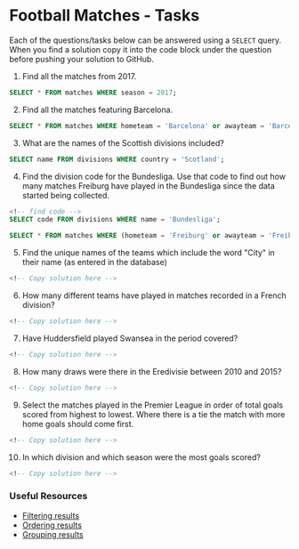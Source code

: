 # Football Matches - Tasks

Each of the questions/tasks below can be answered using a `SELECT` query. When you find a solution copy it into the code block under the question before pushing your solution to GitHub.

1) Find all the matches from 2017.

```sql
SELECT * FROM matches WHERE season = 2017;

```

2) Find all the matches featuring Barcelona.

```sql
SELECT * FROM matches WHERE hometeam = 'Barcelona' or awayteam = 'Barcelona';

```

3) What are the names of the Scottish divisions included?

```sql
SELECT name FROM divisions WHERE country = 'Scotland';

```

4) Find the division code for the Bundesliga. Use that code to find out how many matches Freiburg have played in the Bundesliga since the data started being collected.

```sql
<!-- find code -->
SELECT code FROM divisions WHERE name = 'Bundesliga';

SELECT * FROM matches WHERE (hometeam = 'Freiburg' or awayteam = 'Freiburg') and division_code = 'D1';

```

5) Find the unique names of the teams which include the word "City" in their name (as entered in the database)

```sql
<!-- Copy solution here -->


```

6) How many different teams have played in matches recorded in a French division?

```sql
<!-- Copy solution here -->


```

7) Have Huddersfield played Swansea in the period covered?

```sql
<!-- Copy solution here -->


```

8) How many draws were there in the Eredivisie between 2010 and 2015?

```sql
<!-- Copy solution here -->


```

9) Select the matches played in the Premier League in order of total goals scored from highest to lowest. Where there is a tie the match with more home goals should come first.

```sql
<!-- Copy solution here -->


```

10) In which division and which season were the most goals scored?

```sql
<!-- Copy solution here -->


```

### Useful Resources

- [Filtering results](https://www.w3schools.com/sql/sql_where.asp)
- [Ordering results](https://www.w3schools.com/sql/sql_orderby.asp)
- [Grouping results](https://www.w3schools.com/sql/sql_groupby.asp)